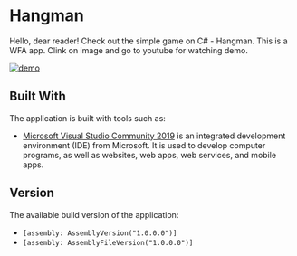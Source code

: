 # Hangman
Hello, dear reader! Check out the simple game on C# - Hangman. This is a WFA app. Clink on image and go to youtube for watching demo.

[![demo](http://img.youtube.com/vi/7TVAeXMIU5g/0.jpg)](http://www.youtube.com/watch?v=7TVAeXMIU5g "Hangman Demo")


## Built With
The application is built with tools such as:

- [Microsoft Visual Studio Community 2019](https://visualstudio.microsoft.com/) is an integrated development environment (IDE) from Microsoft. It is used to develop computer programs, as well as websites, web apps, web services, and mobile apps.


## Version
The available build version of the application:

- `[assembly: AssemblyVersion("1.0.0.0")]`
- `[assembly: AssemblyFileVersion("1.0.0.0")]`

